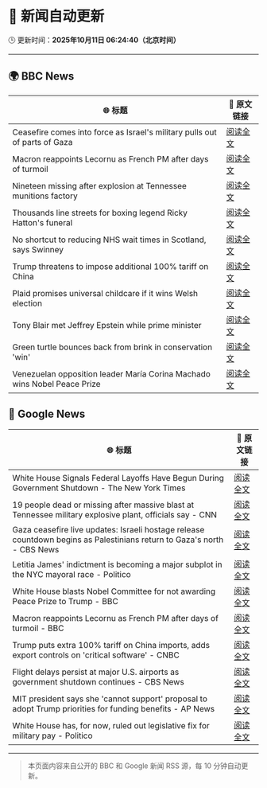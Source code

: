 # 🧠 新闻自动更新

🕒 更新时间：**2025年10月11日 06:24:40（北京时间）**

---

## 🌍 BBC News

| 🌐 标题 | 🔗 原文链接 |
|--------|-------------|
| Ceasefire comes into force as Israel's military pulls out of parts of Gaza | [阅读全文](https://www.bbc.com/news/articles/cjw7jp2pxnpo?at_medium=RSS&at_campaign=rss) |
| Macron reappoints Lecornu as French PM after days of turmoil | [阅读全文](https://www.bbc.com/news/articles/cy4j9zz54ypo?at_medium=RSS&at_campaign=rss) |
| Nineteen missing after explosion at Tennessee munitions factory | [阅读全文](https://www.bbc.com/news/articles/c89d4zw8704o?at_medium=RSS&at_campaign=rss) |
| Thousands line streets for boxing legend Ricky Hatton's funeral | [阅读全文](https://www.bbc.com/news/articles/cvgq2z68n02o?at_medium=RSS&at_campaign=rss) |
| No shortcut to reducing NHS wait times in Scotland, says Swinney | [阅读全文](https://www.bbc.com/news/articles/cdr614l6ezlo?at_medium=RSS&at_campaign=rss) |
| Trump threatens to impose additional 100% tariff on China | [阅读全文](https://www.bbc.com/news/articles/cn4wkd7729po?at_medium=RSS&at_campaign=rss) |
| Plaid promises universal childcare if it wins Welsh election | [阅读全文](https://www.bbc.com/news/articles/cewnv2xprzko?at_medium=RSS&at_campaign=rss) |
| Tony Blair met Jeffrey Epstein while prime minister | [阅读全文](https://www.bbc.com/news/articles/c5yk16gpxj0o?at_medium=RSS&at_campaign=rss) |
| Green turtle bounces back from brink in conservation 'win' | [阅读全文](https://www.bbc.com/news/articles/cg426qqqqnro?at_medium=RSS&at_campaign=rss) |
| Venezuelan opposition leader María Corina Machado wins Nobel Peace Prize | [阅读全文](https://www.bbc.com/news/articles/c70821201ego?at_medium=RSS&at_campaign=rss) |

## 📰 Google News

| 🌐 标题 | 🔗 原文链接 |
|--------|-------------|
| White House Signals Federal Layoffs Have Begun During Government Shutdown - The New York Times | [阅读全文](https://news.google.com/rss/articles/CBMikAFBVV95cUxQQ3g1VWVYeHJuc1VDajJ6djVZUVFGdjZLTFJLd2dJcTdHeVpyRTNoTjVrU1dVRnFDRXdJZlh2LW53M25fUTFHMTlfUk43OTAtdEN0SkpyeDBMQ0ZucWFlN2Fob0ljQ0QwNmROMGgtMi12TkVqN3FSMlZPZTFTaXg3MVlYQ0Z4Z1YzMVVwaHliMjk?oc=5) |
| 19 people dead or missing after massive blast at Tennessee military explosive plant, officials say - CNN | [阅读全文](https://news.google.com/rss/articles/CBMid0FVX3lxTFBKdklZV19kd2dBWGY1aTJRREZtemJqZW5ST0VhM01TT25feUpyN0pUdFZEdzM2Q1lvazZQWG9hWEw2cUY0VzJnN09QWkp3YV96WXRSaFZnUU9KR3ZFZklnRGYtUG5MYjM1QnM2Z05tb3ZqU3hTSWVB?oc=5) |
| Gaza ceasefire live updates: Israeli hostage release countdown begins as Palestinians return to Gaza's north - CBS News | [阅读全文](https://news.google.com/rss/articles/CBMimwFBVV95cUxQeVlDWW1NOEI5WS1yalVhb09BdVdIZU5SSDdGUHFlRXhLOTVVNDNEWmctcGx1cjNkTk5RcThUc3RvNktxRDM2RkJydkVzMFRETlFockhzQkdxV2FuRnNKdElKNnJNREdGWlFzLXJTSGNEeXE5bkpqWTQxdGVJVFhNU01nT2hKMzd4UUk1dUhsZ2NOZEVRRF9LeVBQQQ?oc=5) |
| Letitia James' indictment is becoming a major subplot in the NYC mayoral race - Politico | [阅读全文](https://news.google.com/rss/articles/CBMixAFBVV95cUxQUWhYWElpeXZjX0EwZDBleTRyeWQyVEsxTEpVV1NFdTZzVWotdDNXUFJrQnVXQlVFY1JvOExMc3ZzVjFGV1VyeHNxVTY4ZUplbk1BM1pmcUd2TmUwRUpBWlF6S2tuNmFsaDhjTG9ORVZ5bC1ucnoxMUp3aXpVTkRrQ2pPOUNZREVHSVBZN292cVlQa080VC0zeHJETXhrdW52MkJaNjhheUVvYXdsTEZCYXA2NUNvQnJiSW10bzlGZnRJcUkw?oc=5) |
| White House blasts Nobel Committee for not awarding Peace Prize to Trump - BBC | [阅读全文](https://news.google.com/rss/articles/CBMiWkFVX3lxTFBEUy1nRmUySDVkVGlnYTlnWmpRNDJVR21PRGI1RUhTWWYxRTdfQ1N5SjgzMUZIOVhzRFlEYkNRRjZOVG5YWUl2T1Q4R1ZpUm9ZZWpsZW1keUdDZ9IBX0FVX3lxTFA1QU1zakt4SmV0THZsUUh0cEEycjlXN1NCa3VGVDFEMTlpNTF2NkpZd08ta0liUVpZYXViYXBFZXJqVG5vT3JZTmYxMlI2ek80X2thWGttVHlTcHlUTXFn?oc=5) |
| Macron reappoints Lecornu as French PM after days of turmoil - BBC | [阅读全文](https://news.google.com/rss/articles/CBMiWkFVX3lxTE9iSnlsZ3hyMnRicDZ6d2N4VFdOenUwVk1rcHJvZzNFYnAwNGZuV1ZncThkZ3lHNjZSNnRTM0RSczlkZ2xaeWFWTUxqd3c4b0NPd3hBSEwwNjMtd9IBX0FVX3lxTFAyWGZLWFkxVlRQdnBCNU9RbWMxbEM2T0lhcE5EcTB3SkxrS2hRdzQta3Z1NEw3bjFScUNNOWl6Tl9ibG9GVWdGM3d0TXFMb2h5Sk9LY09ZUm1UU3R1dFBv?oc=5) |
| Trump puts extra 100% tariff on China imports, adds export controls on 'critical software' - CNBC | [阅读全文](https://news.google.com/rss/articles/CBMie0FVX3lxTE9OQ2JMVXVtWjZmd1RpRDVTbWZlQVlnUTBoZVhnRGtBOW9ORDVSYmNrczRGTWxDUEF5bWEtQTZudE5TSE4zU0JZNjFwZjZxc2Q5cTRTQmgtRTlYbnBhWDFkczNkSHVkc2hGNGdUNWZmb3o4UlYydkNTN3dIY9IBgAFBVV95cUxPRHRDR2MtLUotUEhFWlF0NktwUlBZT2tfYU5SaWd3SzNHY0liTU5ubUhPNGRuTVZjMjkxRm96T085NVFiOFZZOE9aNUI1QnFWeThtOEM3Nm5BRWtNR1hvNEJoVXNvV2tDWGRUT0gyQTc1NFZGUzZ0bDlFTDZfUjdhTw?oc=5) |
| Flight delays persist at major U.S. airports as government shutdown continues - CBS News | [阅读全文](https://news.google.com/rss/articles/CBMikAFBVV95cUxOUV9FZDAyNS1iT0ZCRy1ZTW5MLXVJVlA0ZDh4SkZoaWlhSDIyUWNDdWNKVkV6dXRGOGROZklwQkQ0ZnpLbDdtSDdfNHlDaUhpQjkxNHQ4Y3RUZnBvSUVEZEdCNml1bEVmZllsZmtTQkdxSnIyS3lVd1NMMjE1bXNPLVVtUEdhR0NFNi1PMW14SXnSAZYBQVVfeXFMTXZSTFo3R285ZFE3NENNS3BvOGIzNFRVbXFiWFdvb3B0TU5WWDVqV011cC12RmZFY1IxT1NVTnBacTNrekVtN2VIR1Izd1haN1VtT0gtN0kxekx4eDdsQkwtS25BSGpEZ3ZZZjVHa0hwcHZGRDRpbEFaajdiOFZnSnZIc1VrMkMzTnZPVnZxY2tpTEtHcWJ3?oc=5) |
| MIT president says she 'cannot support' proposal to adopt Trump priorities for funding benefits - AP News | [阅读全文](https://news.google.com/rss/articles/CBMimgFBVV95cUxOY09lTHdoa2Z2Sl9PU2NZQXZxamtRSlQwZzJrSmJCNXFIcWtmTHpnbllJS1F1cmh2dUpXRXJsRUt0RlRjWVdjajIxYUdpangtLWdpSjdXQzVLZlc0OEhKS2ppcVgxM3hvalo3cWdsd2pBdTMtMFppWXZ1QWlZcDBOMzBQYVlHQ2ItMkZJdTV4TTc4OXBuUExmWFln?oc=5) |
| White House has, for now, ruled out legislative fix for military pay - Politico | [阅读全文](https://news.google.com/rss/articles/CBMiiwFBVV95cUxNS2o5aGJNS3FPeVc4cUNjOHprQVkxM2oxcVZycUd4TmRZdkFMLU9rcFpBb2hGZmRtTHdXaXhTV3g0TWxObFZKMk5KRTVqbUNzdGItZFNBNU9YSkUtSzFoekMwYmMwMFVSLUdBUkRYT0hvZXJJWlZwdGVJM0tFT3lvN2FPQlgyS3Y2c1g4?oc=5) |

---
> 本页面内容来自公开的 BBC 和 Google 新闻 RSS 源，每 10 分钟自动更新。